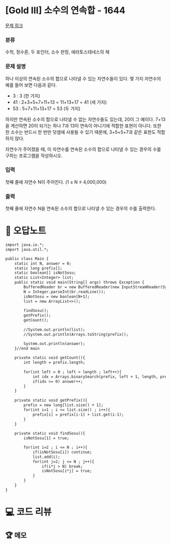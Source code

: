 # [Gold III] 소수의 연속합 - 1644 

[문제 링크](https://www.acmicpc.net/problem/1644) 

### 분류

수학, 정수론, 두 포인터, 소수 판정, 에라토스테네스의 체

### 문제 설명

<p>하나 이상의 연속된 소수의 합으로 나타낼 수 있는 자연수들이 있다. 몇 가지 자연수의 예를 들어 보면 다음과 같다.</p>

<ul>
	<li>3 : 3 (한 가지)</li>
	<li>41 : 2+3+5+7+11+13 = 11+13+17 = 41 (세 가지)</li>
	<li>53 : 5+7+11+13+17 = 53 (두 가지)</li>
</ul>

<p>하지만 연속된 소수의 합으로 나타낼 수 없는 자연수들도 있는데, 20이 그 예이다. 7+13을 계산하면 20이 되기는 하나 7과 13이 연속이 아니기에 적합한 표현이 아니다. 또한 한 소수는 반드시 한 번만 덧셈에 사용될 수 있기 때문에, 3+5+5+7과 같은 표현도 적합하지 않다.</p>

<p>자연수가 주어졌을 때, 이 자연수를 연속된 소수의 합으로 나타낼 수 있는 경우의 수를 구하는 프로그램을 작성하시오.</p>

### 입력 

 <p>첫째 줄에 자연수 N이 주어진다. (1 ≤ N ≤ 4,000,000)</p>

### 출력 

 <p>첫째 줄에 자연수 N을 연속된 소수의 합으로 나타낼 수 있는 경우의 수를 출력한다.</p>



#  🚀  오답노트 

```diff
import java.io.*;
import java.util.*;

public class Main {
    static int N, answer = 0;
    static long prefix[];
    static boolean[] isNotSosu;
    static List<Integer> list;
    public static void main(String[] args) throws Exception {
        BufferedReader br = new BufferedReader(new InputStreamReader(System.in));
        N = Integer.parseInt(br.readLine());
        isNotSosu = new boolean[N+1];
        list = new ArrayList<>();
        
        findSosu();
        getPrefix();
        getCount();
        
        //System.out.println(list);
        //System.out.println(Arrays.toString(prefix));

        System.out.println(answer);
    }//end main
    
    private static void getCount(){
        int length = prefix.length;
        
        for(int left = 0 ; left < length ; left++){
            int idx = Arrays.binarySearch(prefix, left + 1, length, prefix[left] + N);
            if(idx >= 0) answer++;
        }
    }
    
    private static void getPrefix(){
        prefix = new long[list.size() + 1];
        for(int i=1 ; i <= list.size() ; i++){
            prefix[i] = prefix[i-1] + list.get(i-1);
        }
    }
    
    private static void findSosu(){
        isNotSosu[1] = true;

        for(int i=2 ; i <= N ; i++){
            if(isNotSosu[i]) continue;
            list.add(i);
            for(int j=2; j <= N ; j++){
                if(i*j > N) break;
                isNotSosu[i*j] = true;
            }
        }
    }
}

```

# 💻 코드 리뷰




 ## 🏆 메모 

